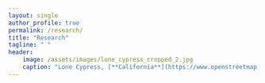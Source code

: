 ```yaml
---
layout: single
author_profile: true
permalink: /research/
title: "Research"
tagline: " "
header:
    image: /assets/images/lone_cypress_cropped_2.jpg
    caption: "Lone Cypress, [**California**](https://www.openstreetmap.org/#map=18/36.56922/-121.96568), Credit: E. E. Köhn"
---
```


